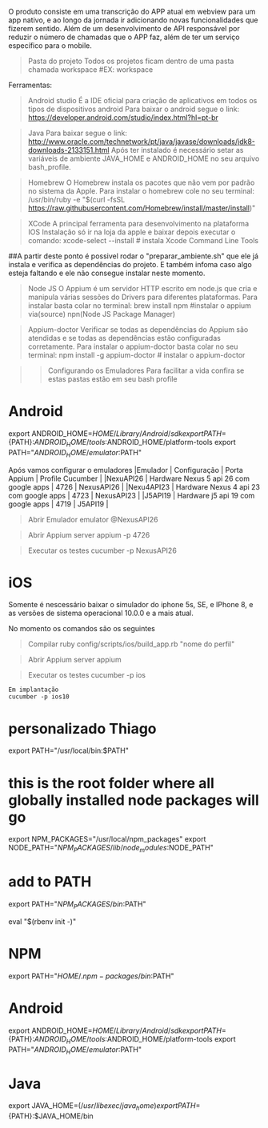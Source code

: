 O produto consiste em uma transcrição do APP atual em webview para um app nativo, e ao longo da jornada ir adicionando novas funcionalidades que fizerem sentido. Além de um desenvolvimento de API responsável por reduzir o número de chamadas que o APP faz, além de ter um serviço específico para o mobile.

> Pasta do projeto 
    Todos os projetos ficam dentro de uma pasta chamada workspace
    #EX:
        workspace


Ferramentas:

> Android studio
É a IDE oficial para criação de aplicativos em todos os tipos de dispositivos android Para baixar o android segue o link: 
    https://developer.android.com/studio/index.html?hl=pt-br

> Java
Para baixar segue o link: http://www.oracle.com/technetwork/pt/java/javase/downloads/jdk8-downloads-2133151.html
Após ter instalado é necessário setar as variáveis de ambiente JAVA_HOME e ANDROID_HOME no seu arquivo bash_profile.

> Homebrew
O Homebrew instala os pacotes que não vem por padrão no sistema da Apple. Para instalar o homebrew cole no seu terminal:
    /usr/bin/ruby -e "$(curl -fsSL https://raw.githubusercontent.com/Homebrew/install/master/install)"

> XCode
A principal ferramenta para desenvolvimento na plataforma IOS
Instalação só ir na loja da apple e baixar depois executar o comando:
    xcode-select --install    # instala Xcode Command Line Tools

##A partir deste ponto é possivel rodar o "preparar_ambiente.sh" que ele já instala e verifica as dependências do projeto. E também infoma caso algo esteja faltando e ele não consegue instalar neste momento.

> Node JS
O Appium é um servidor HTTP escrito em node.js que cria e manipula várias sessões do Drivers para diferentes plataformas. Para instalar basta colar no terminal:
    brew install npm    #instalar o appium via(source) npn(Node JS Package Manager)


> Appium-doctor
Verificar se todas as dependências do Appium são atendidas e se todas as dependências estão configuradas corretamente. Para instalar o appium-doctor basta colar no seu terminal:
    npm install -g appium-doctor  # instalar o appium-doctor


>> Configurando os Emuladores
Para facilitar a vida confira se estas pastas estão em seu bash profile

# Android
export ANDROID_HOME=$HOME/Library/Android/sdk
export PATH=${PATH}:$ANDROID_HOME/tools:$ANDROID_HOME/platform-tools
export PATH="$ANDROID_HOME/emulator:$PATH"

Após vamos configurar o emuladores 
|Emulador   |   Configuração                            | Porta Appium  | Profile Cucumber  |
|NexuAPI26  | Hardware Nexus 5 api 26 com google apps   |   4726        |   NexusAPI26      |
|Nexu4API23 | Hardware Nexus 4 api 23 com google apps   |   4723        |   NexusAPI23      |
|J5API19    | Hardware j5 api 19 com google apps        |   4719        |   J5API19         |

>Abrir Emulador
    emulator @NexusAPI26

> Abrir Appium server
    appium -p 4726

> Executar os testes
    cucumber -p NexusAPI26

# iOS

Somente é nescessário baixar o simulador do iphone 5s, SE, e IPhone 8, e as versões de sistema operacional 10.0.0 e a mais atual.

No momento os comandos são os seguintes

> Compilar 
    ruby config/scripts/ios/build_app.rb "nome do perfil"

> Abrir Appium server
    appium

> Executar os testes
    cucumber -p ios 

    Em implantação 
    cucumber -p ios10
    
# personalizado Thiago
export PATH="/usr/local/bin:$PATH"

# this is the root folder where all globally installed node packages will  go
export NPM_PACKAGES="/usr/local/npm_packages"
export NODE_PATH="$NPM_PACKAGES/lib/node_modules:$NODE_PATH"
# add to PATH
export PATH="$NPM_PACKAGES/bin:$PATH"

eval "$(rbenv init -)"
# NPM
export PATH="$HOME/.npm-packages/bin:$PATH"
# Android
export ANDROID_HOME=$HOME/Library/Android/sdk
export PATH=${PATH}:$ANDROID_HOME/tools:$ANDROID_HOME/platform-tools
export PATH="$ANDROID_HOME/emulator:$PATH"
# Java
export JAVA_HOME=$(/usr/libexec/java_home)
export PATH=${PATH}:$JAVA_HOME/bin


